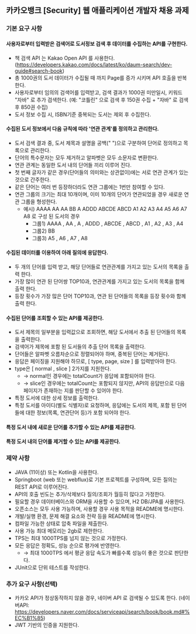 ## 카카오뱅크 [Security] 웹 애플리케이션 개발자 채용 과제

### 기본 요구 사항
#### 사용자로부터 입력받은 검색어로 도서정보 검색 후 데이터를 수집하는 API를 구현한다.
* 책 검색 API 는 Kakao Open API 를 사용한다. (https://developers.kakao.com/docs/latest/ko/daum-search/dev-guide#search-book)
* 총 1000권의 도서 데이터가 수집될 때 까지 Page를 증가 시키며 API 호출을 반복한다.
* 사용자로부터 임의의 검색어를 입력받고, 검색 결과가 1000권 미만일시, 키워드 "자바" 로 추가 검색한다.
(예: "코틀린" 으로 검색 후 150권 수집 + "자바" 로 검색 후 850권 수집)
* 도서 정보 수집 시, ISBN기준 중복되는 도서는 제외 후 수집한다.

#### 수집된 도서 정보에서 다음 규칙에 따라 '연관 관계'를 정의하고 관리한다.
* 도서 검색 결과 중, 도서 제목과 설명을 공백(" ")으로 구분하여 단어로 정의하고 목록으로 관리한다.
* 단어의 특수문자는 모두 제거하고 알파벳은 모두 소문자로 변환한다.
* 연관 관계는 동일한 도서 내의 단어들 끼리 이루어 진다.
* 첫 번째 글자가 같은 경우(단어들의 의미와는 상관없이)에는 서로 연관 관계가 있는 것으로 간주한다.
* 같은 단어는 여러 번 등장하더라도 연관 그룹에는 1번만 참여할 수 있다.
* 연관 그룹의 크기는 최대 10개이며, 이미 10개의 단어가 연관되었을 경우 새로운 연관 그룹을 형성한다.
  * 예시) AAAA AA AA BB A ADDD ABCDE ABCD A1 A2 A3 A4 A5 A6 A7 A8 로 구성 된 도서의 경우
    * 그룹1) AAAA , AA , A , ADDD , ABCDE , ABCD , A1 , A2 , A3 , A4
    * 그룹2) BB
    * 그룹3) A5 , A6 , A7 , A8


#### 수집된 데이터를 이용하여 아래 질의에 응답한다.
* 두 개의 단어를 입력 받고, 해당 단어들로 연관관계를 가지고 있는 도서의 목록을 출력 한다.
* 가장 많이 연관 된 단어쌍 TOP10과, 연관관계를 가지고 있는 도서의 목록을 함께 출력 한다.
* 등장 횟수가 가장 많은 단어 TOP10과, 연관 된 단어들의 목록을 등장 횟수와 함께 출력 한다.

#### 수집된 단어를 조회할 수 있는 API를 제공한다.
* 도서 제목의 일부분을 입력값으로 조회하면, 해당 도서에서 추출 된 단어들의 목록을 출력한다.
* 검색어가 제목에 포함 된 도서들의 추출 단어 목록을 출력한다.
* 단어들은 알파벳 오름차순으로 정렬되어야 하며, 중복된 단어는 제거된다.
* 응답은 페이징을 지원해야 하므로, [ type, page, size ] 를 입력받아야 한다.
* type은 [ normal , slice ] 2가지를 지원한다.
  * → normal인 경우에는 totalCount가 응답에 포함되어야 한다.
  * → slice인 경우에는 totalCount는 포함되지 않지만, API의 응답만으로 다음 페이지가 존재하는 지를 판단할 수 있어야 한다.
* 특정 도서에 대한 상세 정보를 출력한다.
* 특정 도서를 아이디(별도 식별자)로 요청하며, 응답에는 도서의 제목, 포함 된 단어들에 대한 정보(목록, 연관단어 등)가 포함 되어야 한다.

#### 특정 도서 내에 새로운 단어를 추가할 수 있는 API를 제공한다.

#### 특정 도서 내의 단어를 제거할 수 있는 API를 제공한다.

### 제약 사항
* JAVA (11이상) 또는 Kotlin을 사용한다.
* Springboot (web 또는 webflux)로 기본 프로젝트를 구성하며, 모든 질의는 REST API로 이루어진다.
* API의 호출 빈도는 추가/삭제보다 질의/조회가 월등히 많다고 가정한다.
* 필요할 경우 데이터베이스와 ORM을 사용할 수 있으며, H2 DB/JPA를 사용한다.
* 오픈소스는 모두 사용 가능하며, 사용할 경우 사용 목적을 README에 명시한다.
* 개발/실행 환경, 문제 해결 요소와 전략 등을 README에 명시한다.
* 컴파일 가능한 상태로 압축 파일을 제출한다.
* 사용 가능 최대 메모리는 2gb로 제한한다.
* TPS는 최대 1000TPS를 넘지 않는 것으로 가정한다.
* 모든 응답은 정확도, 성능 순으로 평가에 반영한다.
  * → 최대 1000TPS 에서 평균 응답 속도가 빠를수록 성능이 좋은 것으로 판단한다.
* JUnit으로 단위 테스트를 작성한다.


### 추가 요구 사항(선택)
* 카카오 API가 정상동작하지 않을 경우, 네이버 API 로 검색될 수 있도록 한다.
(네이버API: https://developers.naver.com/docs/serviceapi/search/book/book.md#%EC%B1%85)
* JWT 기반의 인증을 지원한다.

